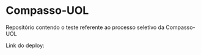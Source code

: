 # Compasso-UOL

Repositório contendo o teste referente ao processo seletivo da Compasso-UOL

Link do deploy: 
